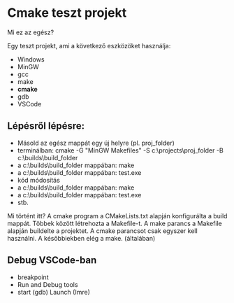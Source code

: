 # Cmake teszt projekt

Mi ez az egész?

Egy teszt projekt, ami a következő eszközöket használja:

* Windows
* MinGW
* gcc
* make
* __cmake__
* gdb
* VSCode

## Lépésről lépésre:

* Másold az egész mappát egy új helyre (pl. proj_folder)
* terminálban: cmake -G "MinGW Makefiles" -S c:\projects\proj_folder -B c:\builds\build_folder
* a c:\builds\build_folder mappában: make
* a c:\builds\build_folder mappában: test.exe
* kód módosítás
* a c:\builds\build_folder mappában: make
* a c:\builds\build_folder mappában: test.exe
* stb.

Mi történt itt? A cmake program a CMakeLists.txt alapján konfigurálta a build mappát.
Többek között létrehozta a Makefile-t. A make parancs a Makefile alapján buildelte a
projektet. A cmake parancsot csak egyszer kell használni. A későbbiekben elég a make.
(általában)

## Debug VSCode-ban

* breakpoint
* Run and Debug tools
* start (gdb) Launch (Imre)
